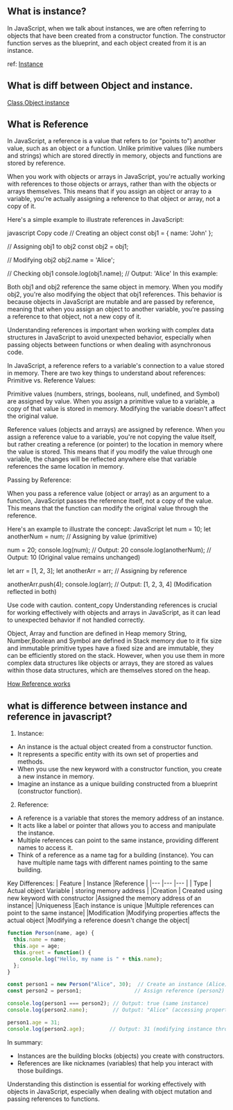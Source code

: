 ## What is instance?
In JavaScript, when we talk about instances, we are often referring to objects that have been created from a constructor function. The constructor function serves as the blueprint, and each object created from it is an instance.

ref: 
[Instance](https://www.altcademy.com/blog/what-is-an-instance-in-javascript/#:~:text=In%20JavaScript%2C%20when%20we%20talk,from%20it%20is%20an%20instance)

## What is diff between Object and instance.

[Class,Object,instance](<https://www.codecademy.com/forum_questions/558cd3fc76b8fe06280002ce#:~:text=The%20Object%20is%20an%20actual,real%20copy)%20of%20the%20object.&text=The%20first%20argument%20init(),and%20combined%20in%20unintuitive%20ways.>)


## What is Reference
In JavaScript, a reference is a value that refers to (or "points to") another value, such as an object or a function. Unlike primitive values (like numbers and strings) which are stored directly in memory, objects and functions are stored by reference.

When you work with objects or arrays in JavaScript, you're actually working with references to those objects or arrays, rather than with the objects or arrays themselves. This means that if you assign an object or array to a variable, you're actually assigning a reference to that object or array, not a copy of it.

Here's a simple example to illustrate references in JavaScript:

javascript
Copy code
// Creating an object
const obj1 = { name: 'John' };

// Assigning obj1 to obj2
const obj2 = obj1;

// Modifying obj2
obj2.name = 'Alice';

// Checking obj1
console.log(obj1.name); // Output: 'Alice'
In this example:

Both obj1 and obj2 reference the same object in memory. When you modify obj2, you're also modifying the object that obj1 references.
This behavior is because objects in JavaScript are mutable and are passed by reference, meaning that when you assign an object to another variable, you're passing a reference to that object, not a new copy of it.

Understanding references is important when working with complex data structures in JavaScript to avoid unexpected behavior, especially when passing objects between functions or when dealing with asynchronous code.

In JavaScript, a reference refers to a variable's connection to a value stored in memory. There are two key things to understand about references:
Primitive vs. Reference Values:


Primitive values (numbers, strings, booleans, null, undefined, and Symbol) are assigned by value. When you assign a primitive value to a variable, a copy of that value is stored in memory. Modifying the variable doesn't affect the original value.

Reference values (objects and arrays) are assigned by reference. When you assign a reference value to a variable, you're not copying the value itself, but rather creating a reference (or pointer) to the location in memory where the value is stored. This means that if you modify the value through one variable, the changes will be reflected anywhere else that variable references the same location in memory.

Passing by Reference:

When you pass a reference value (object or array) as an argument to a function, JavaScript passes the reference itself, not a copy of the value. This means that the function can modify the original value through the reference.

Here's an example to illustrate the concept:
JavaScript
let num = 10;
let anotherNum = num; // Assigning by value (primitive)

num = 20;
console.log(num); // Output: 20
console.log(anotherNum); // Output: 10 (Original value remains unchanged)

let arr = [1, 2, 3];
let anotherArr = arr; // Assigning by reference

anotherArr.push(4);
console.log(arr); // Output: [1, 2, 3, 4] (Modification reflected in both)

Use code with caution.
content_copy
Understanding references is crucial for working effectively with objects and arrays in JavaScript, as it can lead to unexpected behavior if not handled correctly.


Object, Array and function are defined in Heap memory
String, Number,Boolean and Symbol are defined in Stack memory due to it fix size and immutable
primitive types have a fixed size and are immutable, they can be efficiently stored on the stack. However, when you use them in more complex data structures like objects or arrays, they are stored as values within those data structures, which are themselves stored on the heap.

[How Reference works](https://medium.com/@naveenkarippai/learning-how-references-work-in-javascript-a066a4e15600#.xcf8lpvzy)


## what is difference between instance and reference in javascript?
1. Instance:

- An instance is the actual object created from a constructor function.
- It represents a specific entity with its own set of properties and methods.
- When you use the new keyword with a constructor function, you create a new instance in memory.
- Imagine an instance as a unique building constructed from a blueprint (constructor function).

2. Reference:

- A reference is a variable that stores the memory address of an instance.
- It acts like a label or pointer that allows you to access and manipulate the instance.
- Multiple references can point to the same instance, providing different names to access it.
- Think of a reference as a name tag for a building (instance). You can have multiple name tags with different names pointing to the same building.

Key Differences:
|  Feature 	| Instance  |Reference |
|---	|---	|---	|
|  Type 	| Actual object	Variable | storing memory address  	|
|Creation	| Created using new keyword with constructor	|Assigned the memory address of an instance|
|Uniqueness	|Each instance is unique	|Multiple references can point to the same instance|
|Modification	|Modifying properties affects the actual object	|Modifying a reference doesn't change the object|


```js
function Person(name, age) {
  this.name = name;
  this.age = age;
  this.greet = function() {
    console.log("Hello, my name is " + this.name);
  };
}

const person1 = new Person("Alice", 30);  // Create an instance (Alice)
const person2 = person1;                 // Assign reference (person2) to the same instance

console.log(person1 === person2); // Output: true (same instance)
console.log(person2.name);        // Output: "Alice" (accessing property through reference)

person1.age = 31;
console.log(person2.age);        // Output: 31 (modifying instance through one reference affects the other)
```

In summary:

+ Instances are the building blocks (objects) you create with constructors.
+ References are like nicknames (variables) that help you interact with those buildings.

Understanding this distinction is essential for working effectively with objects in JavaScript, especially when dealing with object mutation and passing references to functions.
